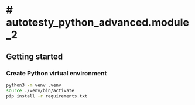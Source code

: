 # # autotesty_python_advanced.module_2

## Getting started

### Create Python virtual environment

```bash
python3 -m venv .venv
source ./venv/bin/activate
pip install -r requirements.txt
```